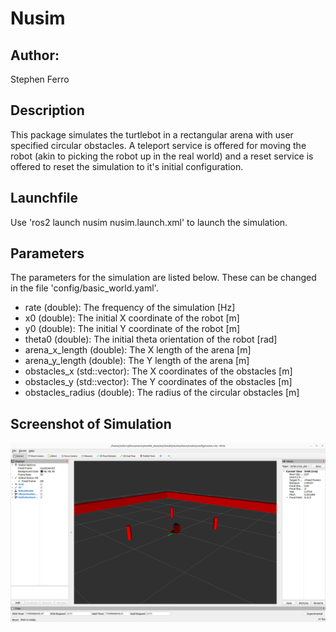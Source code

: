 # Nusim
## Author:
Stephen Ferro
## Description
This package simulates the turtlebot in a rectangular arena with user specified circular obstacles. A teleport service is offered for moving the robot (akin to picking the robot up in the real world) and a reset service is offered to reset the simulation to it's initial configuration. 
## Launchfile
Use 'ros2 launch nusim nusim.launch.xml' to launch the simulation.
## Parameters
The parameters for the simulation are listed below. These can be changed in the file 'config/basic_world.yaml'.
- rate (double): The frequency of the simulation [Hz]
- x0 (double): The initial X coordinate of the robot [m]
- y0 (double): The initial Y coordinate of the robot [m]
- theta0 (double): The initial theta orientation of the robot [rad]
- arena_x_length (double): The X length of the arena [m]
- arena_y_length (double): The Y length of the arena [m]
- obstacles_x (std::vector): The X coordinates of the obstacles [m]
- obstacles_y (std::vector): The Y coordinates of the obstacles [m]
- obstacles_radius (double): The radius of the circular obstacles [m]
## Screenshot of Simulation
![nusim](images/nusim.png?raw=true "nusim")